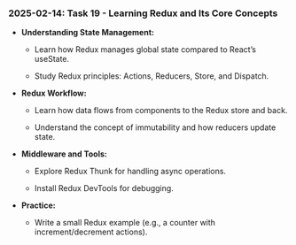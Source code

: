 ### 2025-02-14: Task 19 - Learning Redux and Its Core Concepts

* **Understanding State Management:**

    * Learn how Redux manages global state compared to React’s useState.

    * Study Redux principles: Actions, Reducers, Store, and Dispatch.

* **Redux Workflow:**

    * Learn how data flows from components to the Redux store and back.

    * Understand the concept of immutability and how reducers update state.

* **Middleware and Tools:**

    * Explore Redux Thunk for handling async operations.

    * Install Redux DevTools for debugging.

* **Practice:**

    * Write a small Redux example (e.g., a counter with increment/decrement actions).
